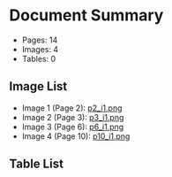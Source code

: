 # Document Summary

- Pages: 14
- Images: 4
- Tables: 0

## Image List

- Image 1 (Page 2): [p2_i1.png](pdf_images/p2_i1.png)
- Image 2 (Page 3): [p3_i1.png](pdf_images/p3_i1.png)
- Image 3 (Page 6): [p6_i1.png](pdf_images/p6_i1.png)
- Image 4 (Page 10): [p10_i1.png](pdf_images/p10_i1.png)

## Table List

